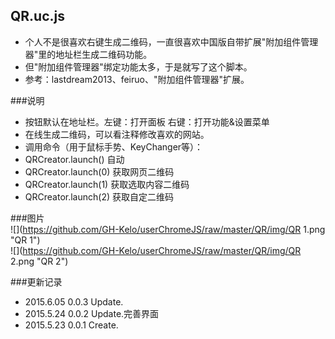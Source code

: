 QR.uc.js
----------------------------------- 
 - 个人不是很喜欢右键生成二维码，一直很喜欢中国版自带扩展"附加组件管理器"里的地址栏生成二维码功能。  
 - 但"附加组件管理器"绑定功能太多，于是就写了这个脚本。  
 - 参考：lastdream2013、feiruo、"附加组件管理器"扩展。  
 
###说明  
 - 按钮默认在地址栏。左键：打开面板 右键：打开功能&设置菜单
 - 在线生成二维码，可以看注释修改喜欢的网站。  
 - 调用命令（用于鼠标手势、KeyChanger等）：  
  - QRCreator.launch() 自动
  - QRCreator.launch(0) 获取网页二维码
  - QRCreator.launch(1) 获取选取内容二维码
  - QRCreator.launch(2) 获取自定二维码

###图片  
![](https://github.com/GH-Kelo/userChromeJS/raw/master/QR/img/QR 1.png "QR 1")   
![](https://github.com/GH-Kelo/userChromeJS/raw/master/QR/img/QR 2.png "QR 2")   

###更新记录    
 - 2015.6.05 0.0.3 Update.
 - 2015.5.24 0.0.2 Update.完善界面  
 - 2015.5.23 0.0.1 Create.


